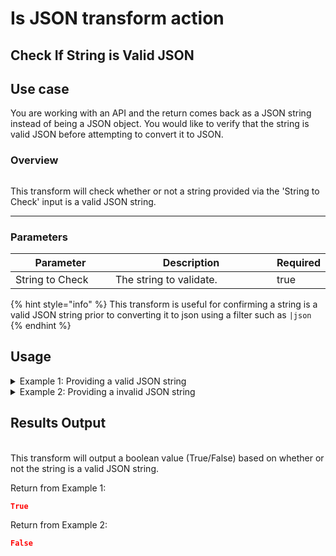 # Is JSON transform action

## Check If String is Valid JSON

## Use case

You are working with an API and the return comes back as a JSON string instead of being a JSON object. You would like to verify that the string is valid JSON before attempting to convert it to JSON.

### Overview

<figure><img src="../../../../.gitbook/assets/Screenshot 2025-03-28 at 11.22.11 AM.png" alt=""><figcaption></figcaption></figure>

This transform will check whether or not a string provided via the 'String to Check' input is a valid JSON string.

***

### Parameters

<table><thead><tr><th width="217">Parameter</th><th width="417.3333333333333">Description</th><th data-type="checkbox">Required</th></tr></thead><tbody><tr><td>String to Check</td><td>The string to validate.</td><td>true</td></tr></tbody></table>

{% hint style="info" %}
This transform is useful for confirming a string is a valid JSON string prior to converting it to json using a filter such as `|json`
{% endhint %}

## Usage

<details>

<summary>Example 1: Providing a valid JSON string</summary>

Input:

```
{"test":"test"}
```

</details>

<details>

<summary>Example 2: Providing a invalid JSON string</summary>

Input:

```
I am not a JSON string!
```

</details>

## Results Output

\
This transform will output a boolean value (True/False) based on whether or not the string is a valid JSON string.

Return from Example 1:

```json
True
```

Return from Example 2:

```json
False
```
